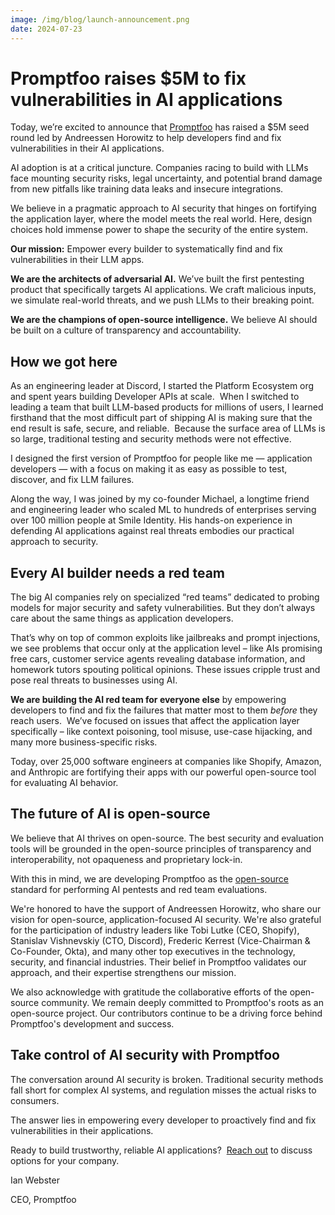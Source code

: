 ```yaml
---
image: /img/blog/launch-announcement.png
date: 2024-07-23
---
```


# Promptfoo raises $5M to fix vulnerabilities in AI applications

Today, we’re excited to announce that [Promptfoo](https://www.promptfoo.dev/) has raised a $5M seed round led by Andreessen Horowitz to help developers find and fix vulnerabilities in their AI applications.

AI adoption is at a critical juncture. Companies racing to build with LLMs face mounting security risks, legal uncertainty, and potential brand damage from new pitfalls like training data leaks and insecure integrations.

We believe in a pragmatic approach to AI security that hinges on fortifying the application layer, where the model meets the real world. Here, design choices hold immense power to shape the security of the entire system.

**Our mission:** Empower every builder to systematically find and fix vulnerabilities in their LLM apps.

**We are the architects of adversarial AI.** We’ve built the first pentesting product that specifically targets AI applications. We craft malicious inputs, we simulate real-world threats, and we push LLMs to their breaking point.

**We are the champions of open-source intelligence.** We believe AI should be built on a culture of transparency and accountability.

## How we got here

As an engineering leader at Discord, I started the Platform Ecosystem org and spent years building Developer APIs at scale.  When I switched to leading a team that built LLM-based products for millions of users, I learned firsthand that the most difficult part of shipping AI is making sure that the end result is safe, secure, and reliable.  Because the surface area of LLMs is so large, traditional testing and security methods were not effective.

I designed the first version of Promptfoo for people like me — application developers — with a focus on making it as easy as possible to test, discover, and fix LLM failures.

Along the way, I was joined by my co-founder Michael, a longtime friend and engineering leader who scaled ML to hundreds of enterprises serving over 100 million people at Smile Identity. His hands-on experience in defending AI applications against real threats embodies our practical approach to security.

## Every AI builder needs a red team

The big AI companies rely on specialized “red teams” dedicated to probing models for major security and safety vulnerabilities. But they don’t always care about the same things as application developers.

That’s why on top of common exploits like jailbreaks and prompt injections, we see problems that occur only at the application level – like AIs promising free cars, customer service agents revealing database information, and homework tutors spouting political opinions. These issues cripple trust and pose real threats to businesses using AI.

**We are building the AI red team for everyone else** by empowering developers to find and fix the failures that matter most to them _before_ they reach users.  We’ve focused on issues that affect the application layer specifically – like context poisoning, tool misuse, use-case hijacking, and many more business-specific risks.

Today, over 25,000 software engineers at companies like Shopify, Amazon, and Anthropic are fortifying their apps with our powerful open-source tool for evaluating AI behavior.

## The future of AI is open-source

We believe that AI thrives on open-source. The best security and evaluation tools will be grounded in the open-source principles of transparency and interoperability, not opaqueness and proprietary lock-in.

With this in mind, we are developing Promptfoo as the [open-source](https://github.com/promptfoo/promptfoo) standard for performing AI pentests and red team evaluations.

We're honored to have the support of Andreessen Horowitz, who share our vision for open-source, application-focused AI security. We're also grateful for the participation of industry leaders like Tobi Lutke (CEO, Shopify), Stanislav Vishnevskiy (CTO, Discord), Frederic Kerrest (Vice-Chairman & Co-Founder, Okta), and many other top executives in the technology, security, and financial industries. Their belief in Promptfoo validates our approach, and their expertise strengthens our mission.

We also acknowledge with gratitude the collaborative efforts of the open-source community. We remain deeply committed to Promptfoo's roots as an open-source project. Our contributors continue to be a driving force behind Promptfoo's development and success.

## Take control of AI security with Promptfoo

The conversation around AI security is broken. Traditional security methods fall short for complex AI systems, and regulation misses the actual risks to consumers.

The answer lies in empowering every developer to proactively find and fix vulnerabilities in their applications.

Ready to build trustworthy, reliable AI applications?  [Reach out](https://promptfoo.dev/contact/) to discuss options for your company.

Ian Webster

CEO, Promptfoo

<!-- truncate -->
